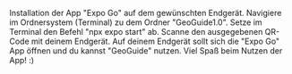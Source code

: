 Installation der App "Expo Go" auf dem gewünschten Endgerät.
Navigiere im Ordnersystem (Terminal) zu dem Ordner "GeoGuide1.0".
Setze im Terminal den Befehl "npx expo start" ab.
Scanne den ausgegebenen QR-Code mit deinem Endgerät.
Auf deinem Endgerät sollt sich die "Expo Go" App öffnen und du kannst "GeoGuide" nutzen.
Viel Spaß beim Nutzen der App! :)
